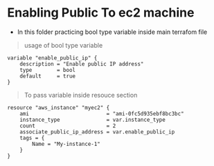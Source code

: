 # Enabling Public To ec2 machine
* In this folder practicing bool type variable inside main terrafom file 

> usage of bool type variable

    variable "enable_public_ip" {
        description = "Enable public IP address"
        type        = bool
        default     = true
    }

> To pass variable inside resouce section 

    resource "aws_instance" "myec2" {
        ami                         = "ami-0fc5d935ebf8bc3bc"
        instance_type               = var.instance_type
        count                       = 2
        associate_public_ip_address = var.enable_public_ip
        tags = {
            Name = "My-instance-1"
        }
    }
